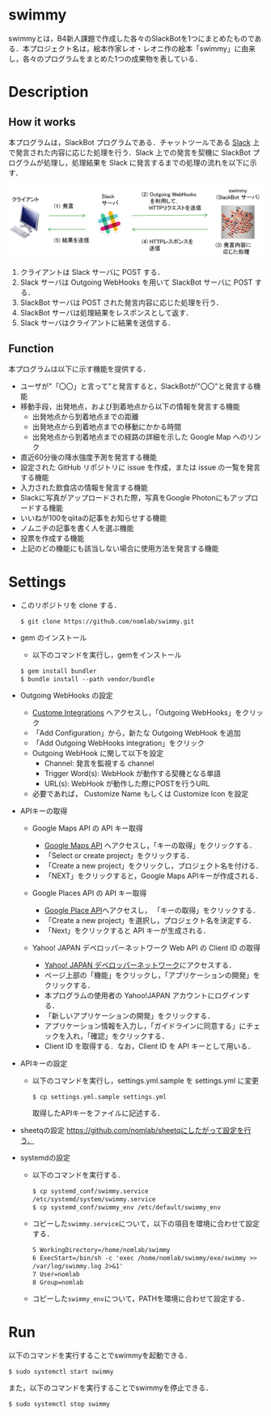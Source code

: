 # swimmy
swimmyとは，B4新人課題で作成した各々のSlackBotを1つにまとめたものである．本プロジェクト名は，絵本作家レオ・レオニ作の絵本「swimmy」に由来し，各々のプログラムをまとめた1つの成果物を表している．

# Description
## How it works
本プログラムは，SlackBot プログラムである．チャットツールである [Slack](https://slack.com/) 上で発言された内容に応じた処理を行う．Slack 上での発言を契機に SlackBot プログラムが処理し，処理結果を Slack に発言するまでの処理の流れを以下に示す．

![発言を契機に処理の流れ SlackBot プログラムが処理し，処理結果を Slack に発言するまでの処理の流れ](./fig/fig.png)

1. クライアントは Slack サーバに POST する．
2. Slack サーバは Outgoing WebHooks を用いて SlackBot サーバに POST する．
3. SlackBot サーバは POST された発言内容に応じた処理を行う．
4. SlackBot サーバは処理結果をレスポンスとして返す．
5. Slack サーバはクライアントに結果を送信する．

## Function
本プログラムは以下に示す機能を提供する．

- ユーザが"「〇〇」と言って"と発言すると，SlackBotが"〇〇"と発言する機能
- 移動手段，出発地点，および到着地点から以下の情報を発言する機能 
  - 出発地点から到着地点までの距離
  - 出発地点から到着地点までの移動にかかる時間
  - 出発地点から到着地点までの経路の詳細を示した Google Map へのリンク
- 直近60分後の降水強度予測を発言する機能
- 設定された GitHub リポジトリに issue を作成，または issue の一覧を発言する機能
- 入力された飲食店の情報を発言する機能
- Slackに写真がアップロードされた際，写真をGoogle Photonにもアップロードする機能
- いいねが100をqiitaの記事をお知らせする機能
- ノムニチの記事を書く人を選ぶ機能
- 投票を作成する機能
- 上記のどの機能にも該当しない場合に使用方法を発言する機能


# Settings
- このリポジトリを clone する．

  ```
  $ git clone https://github.com/nomlab/swimmy.git
  ```

- gem のインストール
  - 以下のコマンドを実行し，gemをインストール
 
   ```
   $ gem install bundler
   $ bundle install --path vendor/bundle
   ```

- Outgoing WebHooks の設定
  - [Custome Integrations](https://nomlab.slack.com/apps/manage/custom-integrations) へアクセスし，「Outgoing WebHooks」をクリック
  - 「Add Configuration」から，新たな Outgoing WebHook を追加
  - 「Add Outgoing WebHooks integration」をクリック
  - Outgoing WebHook に関して以下を設定
    - Channel: 発言を監視する channel
    - Trigger Word(s): WebHook が動作する契機となる単語
    - URL(s): WebHook が動作した際にPOSTを行うURL
  - 必要であれば， Customize Name もしくは Customize Icon を設定
  
- APIキーの取得
  - Google Maps API の API キー取得
    - [Google Maps API](https://developers.google.com/maps/web/) へアクセスし，「キーの取得」をクリックする．
    - 「Select or create project」をクリックする．
    - 「Create a new project」をクリックし，プロジェクト名を付ける．
    - 「NEXT」をクリックすると，Google Maps APIキーが作成される．
    
  - Google Places API の API キー取得
    - [Google Place API](https://developers.google.com/places/web-service)へアクセスし， 「キーの取得」をクリックする．
    - 「Create a new project」を選択し，プロジェクト名を決定する．
    - 「Next」をクリックすると API キーが生成される．

  - Yahoo! JAPAN デベロッパーネットワーク Web API の Client ID の取得
    - [Yahoo! JAPAN デベロッパーネットワーク](https://developer.yahoo.co.jp/)にアクセスする．
    - ページ上部の「機能」をクリックし，「アプリケーションの開発」をクリックする．
    - 本プログラムの使用者の Yahoo!JAPAN アカウントにログインする．
    - 「新しいアプリケーションの開発」をクリックする．
    - アプリケーション情報を入力し，「ガイドラインに同意する」にチェックを入れ，「確認」をクリックする．
    - Client ID を取得する．なお，Client ID を API キーとして用いる．

- APIキーの設定
  - 以下のコマンドを実行し，settings.yml.sample を settings.yml に変更

    ```
    $ cp settings.yml.sample settings.yml
    ```
    取得したAPIキーをファイルに記述する．

- sheetqの設定
  https://github.com/nomlab/sheetqにしたがって設定を行う．

- systemdの設定
  - 以下のコマンドを実行する．
    ```
    $ cp systemd_conf/swimmy.service /etc/systemd/system/swimmy.service
    $ cp systemd_conf/swimmy_env /etc/default/swimmy_env
    ```

  - コピーした`swimmy.service`について，以下の項目を環境に合わせて設定する．
    ```
    5 WorkingDirectory=/home/nomlab/swimmy
    6 ExecStart=/bin/sh -c 'exec /home/nomlab/swimmy/exe/swimmy >> /var/log/swimmy.log 2>&1'
    7 User=nomlab
    8 Group=nomlab
    ```

  - コピーした`swimmy_env`について，PATHを環境に合わせて設定する．


# Run
以下のコマンドを実行することでswimmyを起動できる．
```
$ sudo systemctl start swimmy
```

また，以下のコマンドを実行することでswimmyを停止できる．
```
$ sudo systemctl stop swimmy
```

